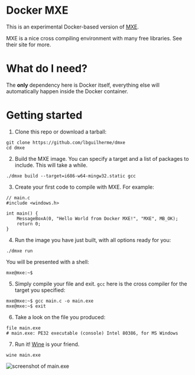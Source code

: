 # Docker MXE

This is an experimental Docker-based version of [MXE](http://mxe.cc/).

MXE is a nice cross compiling environment with many free libraries. See their site for more.

# What do I need?

The **only** dependency here is Docker itself, everything else will automatically happen inside the Docker container.

# Getting started

1. Clone this repo or download a tarball:
```
git clone https://github.com/lbguilherme/dmxe
cd dmxe
```
    
2. Build the MXE image. You can specify a target and a list of packages to include. This will take a while.
```
./dmxe build --target=i686-w64-mingw32.static gcc
```
    
3. Create your first code to compile with MXE. For example:
```
// main.c
#include <windows.h>

int main() {
	MessageBoxA(0, "Hello World from Docker MXE!", "MXE", MB_OK);
	return 0;
}
```

4. Run the image you have just built, with all options ready for you:
```
./dmxe run
```

You will be presented with a shell:
```
mxe@mxe:~$
```

5. Simply compile your file and exit. `gcc` here is the cross compiler for the target you specified:
```
mxe@mxe:~$ gcc main.c -o main.exe
mxe@mxe:~$ exit
```
    
6. Take a look on the file you produced:
```
file main.exe
# main.exe: PE32 executable (console) Intel 80386, for MS Windows
```

7. Run it! [Wine](https://www.winehq.org/) is your friend.
```
wine main.exe
```

![screenshot of main.exe](http://lbguilherme.com/screenshot/e97fbc3201d9829a500bd8880af6f513.jpg)

